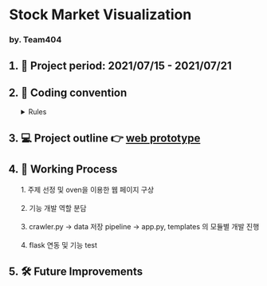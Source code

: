 # Stock Market Visualization
### by. Team404


<ol>
 <h2><li> 📆 Project period: 2021/07/15 - 2021/07/21</h2></li>
 <h2><li> 🤝 Coding convention </h2>
   <details><summary> Rules </summary>
       1. 연산자 앞뒤 공백 <br>
       2. 함수명, 변수명 스네이크 케이스로 작성 <br>
       3. 문자열 큰따옴표 사용 통일 <br>
       4. 협업자가 이해할 수 있도록 주석은 자세하게 <br>
   </details>
  </li>
  <h2><li> 💻 Project outline 👉 <a href="https://github.com/Playdata-Team404/StockMarketVisualization/blob/main/webpage_prototype.pdf"> web prototype </a> </h2></li>

 <h2><li>🏃 Working Process</h2></li>
1. 주제 선정 및 oven을 이용한 웹 페이지 구상<br><br>
2. 기능 개발 역할 분담<br><br>
3. crawler.py -> data 저장 pipeline -> app.py, templates 의 모듈별 개발 진행 <br><br>
4. flask 연동 및 기능 test
 
 <h2><li> 🛠️ Future Improvements </h2></li>

 
</ol>
